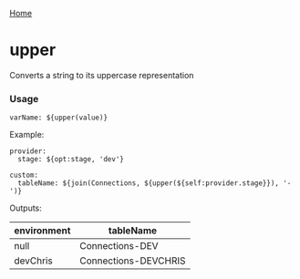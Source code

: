 [Home](https://github.com/icarus-sullivan/serverless-plugin-utils/blob/master/README.md)

# upper
Converts a string to its uppercase representation

### Usage
```
varName: ${upper(value)}
```

Example:
```
provider:
  stage: ${opt:stage, 'dev'}

custom:
  tableName: ${join(Connections, ${upper(${self:provider.stage}}), '-')}
```

Outputs:

| environment | tableName |
|--|--|
| null | Connections-DEV |
| devChris | Connections-DEVCHRIS |
